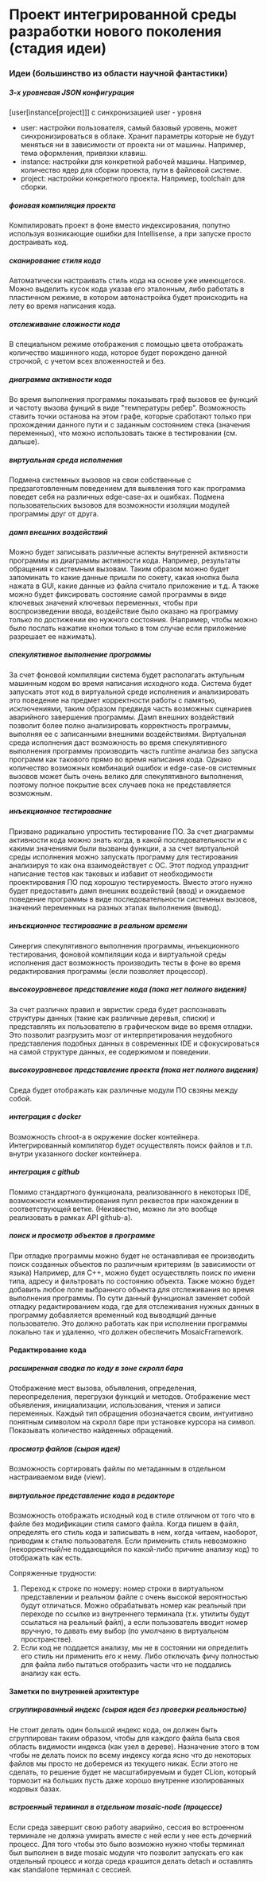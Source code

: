 # Проект интегрированной среды разработки нового поколения (стадия идеи)

### Идеи (большинство из области научной фантастики)

##### 3-х уровневая JSON конфигурация

[user[instance[project]]] с синхронизацией user - уровня

- user: настройки пользователя, самый базовый уровень, может синхронизироваться в облаке. Хранит параметры которые не будут меняться ни в зависимости от проекта ни от машины. Например, тема оформления, привязки клавиш.
- instance: настройки для конкретной рабочей машины. Например, количество ядер для сборки проекта, пути в файловой системе.
- project: настройки конкретного проекта. Например, toolchain для сборки.


##### фоновая компиляция проекта

Компилировать проект в фоне вместо индексирования, попутно используя возникающие ошибки для Intellisense, а при запуске просто достраивать код.

##### сканирование стиля кода

Автоматически настраивать стиль кода на основе уже имеющегося. Можно выделить кусок кода указав его эталонным, либо работать в пластичном режиме, в котором автонастройка будет происходить на лету во время написания кода.

##### отслеживание сложности кода

В специальном режиме отображения с помощью цвета отображать количество машинного кода, которое будет порождено данной строчкой, с учетом всех вложенностей и без.

##### диаграмма активности кода

Во время выполнения программы показывать граф вызовов ее функций и частоту вызова фунций в виде "температуры ребер". Возможность ставить точки останова на этом графе, которые сработают только при прохождении данного пути и с заданным состоянием стека (значения переменных), что можно использовать также в тестировании (см. дальше).

##### виртуальная среда исполнения

Подмена системных вызовов на свои собственные с предзаготовленным поведением для выявления того как программа поведет себя на различных edge-case-ах и ошибках.
Подмена пользовательских вызовов для возможности изоляции модулей программы друг от друга.

##### дамп внешних воздействий

Можно будет записывать различные аспекты внутренней активности программы из диаграммы активности кода. Например, результаты обращения к системным вызовам. Таким образом можно будет запоминать то какие данные пришли по сокету, какая кнопка была нажата в GUI, какие данные из файла считало приложение и т.д. А также можно будет фиксировать состояние самой программы в виде ключевых значений ключевых переменных, чтобы при воспроизведении ввода, воздействие было оказано на программу только по достижении ею нужного состояния. (Например, чтобы можно было послать нажатие кнопки только в том случае если приложение разрешает ее нажимать).

##### спекулятивное выполнение программы

За счет фоновой компиляции система будет располагать актульным машинным кодом во время написания исходного кода. Система будет запускать этот код в виртуальной среде исполнения и анализировать это поведение на предмет корректности работы с памятью, исключениями, таким образом предвидя часть возможных сценариев аварийного завершения программы. Дамп внешних воздействий позволит более полно анализировать корректность программы, выполняя ее с записанными внешними воздействиями. Виртуальная среда исполнения даст возможность во время спекулятивного выполнения программы производить часть runtime анализа без запуска программ как такового прямо во время написания кода. Однако количество возможных комбинаций ошибок и edge-case-ов системных вызовов может быть очень велико для спекулятивного выполнения, поэтому полное покрытие всех случаев пока не представляется возможным.

##### инъекционное тестирование

Призвано радикально упростить тестирование ПО. За счет диаграммы активности кода можно знать когда, в какой последовательности и с какими значениями были вызваны функции, а за счет виртуальной среды исполнения можно запускать программу для тестирования анализируя то как она взаимодействует с ОС. Этот подход упразднит написание тестов как таковых и избавит от необходимости проектирования ПО под хорошую тестируемость. Вместо этого нужно будет предоставить дамп внешних воздействий (ввод) и ожидаемое поведение программы в виде последовательности системных вызовов, значений переменных на разных этапах выполнения (вывод).

##### инъекционное тестирование в реальном времени

Синергия спекулятивного выполнения программы, инъекционного тестирования, фоновой компиляции кода и виртуальной среды исполнения даст возможность производить тесты в фоне во время редактирования программы (если позволяет процессор).

##### высокоуровневое представление кода (пока нет полного видения)

За счет различнх правил и эвристик среда будет распознавать структуры данных (такие как различные деревья, списки) и представлять их пользователю в графическом виде во время отладки. Это позволит разгрузить мозг от интерпретирования неудобного представления подобных данных в современных IDE и сфокусироваться на самой структуре данных, ее содержимом и поведении.

##### высокоуровневое представление проекта (пока нет полного видения)

Среда будет отображать как различные модули ПО свзяны между собой.

##### интеграция с docker

Возможность chroot-а в окружение docker контейнера. Интегрированный компилятор будет осуществлять поиск файлов и т.п. внутри указанного docker контейнера.

##### интеграция с github

Помимо стандартного функционала, реализованного в некоторых IDE, возможности комментирования пулл реквестов при нахождении в соответствующей ветке.
(Неизвестно, можно ли это вообще реализовать в рамках API github-а).

##### поиск и просмотр объектов в программе

При отладке программы можно будет не останавливая ее производить поиск созданных объектов по различным критериям (в зависимости от языка)
Например, для C++, можно будет осуществлять поиск по имени типа, адресу и фильтровать по состоянию объекта. Также можно будет добавить любое поле выбранного объекта для отслеживания во время выполнения программы. По сути данный функционал заменяет собой отладку редактированием кода, где для отслеживания нужных данных в программу добавляется временный код выводящий данные пользователю. Это должно работать как при исполнении программы локально так и удаленно, что должен обеспечить MosaicFramework.

#### Редактирование кода

##### расширенная сводка по коду в зоне скролл бара

Отображение мест вызова, объявления, определения, переопределения, перегрузки функций и методов.
Отображение мест объявления, инициализации, использования, чтения и записи переменных.
Каждый тип обращения обозначается своим, интуитивно понятным символом на скролл баре при установке курсора на символ.
Показывать количество найденных обращений.

##### просмотр файлов (сырая идея)

Возможность сортировать файлы по метаданным в отдельном настраиваемом виде (view).

##### виртуальное представление кода в редакторе

Возможность отображать исходный код в стиле отличном от того что в файле без модификации стиля самого файла. Когда пишем в файл, определять его стиль кода и записывать в нем, когда читаем, наоборот, приводим к стилю пользователя. Если применить стиль невозможно (некорректный/не поддающийся по какой-либо причине анализу код) то отображать как есть.

Сопряженные трудности:
1) Переход к строке по номеру: номер строки в виртуальном представлении и реальном файле с очень высокой вероятностью будут отличаться. Можно обрабатывать номер как реальный при переходе по ссылке из внутреннего терминала (т.к. утилиты будут ссылаться на реальный файл), а если пользователь вводит номер вручную, то давать ему выбор (по умолчаню в виртуальном пространстве).
2) Если код не поддается анализу, мы не в состоянии ни определить его стиль ни применить его к нему. Либо отключать фичу полностью для файла либо пытаться отобразить части что не поддались анализу как есть.

#### Заметки по внутренней архитектуре

##### сгруппированный индекс (сырая идея без проверки реальностью)

Не стоит делать один большой индекс кода, он должен быть сгруппирован таким образом, чтобы для каждого файла была своя область видимости индекса (как узел в дереве). Назначение этого в том чтобы не делать поиск по всему индексу когда ясно что до некоторых файлов мы просто не доберемся из текущего никак. Если этого не сделать, то решение будет не масштабируемым и будет CLion, который тормозит на больших пусть даже хорошо внутренне изолированных кодовых базах.

##### встроенный терминал в отдельном mosaic-node (процессе)

Если среда завершит свою работу аварийно, сессия во встроенном терминале не должна умирать вместе с ней если у нее есть дочерний процесс. Для того чтобы это было возможно нужно чтобы терминал был выполнен в виде mosaic модуля что позволит запускать его как отдельный процесс и когда среда крашится делать detach и оставлять как standalone терминал с сессией.
